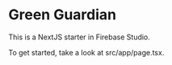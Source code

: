 # Green Guardian

This is a NextJS starter in Firebase Studio.

To get started, take a look at src/app/page.tsx.
